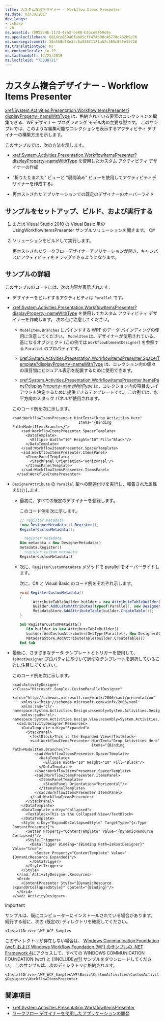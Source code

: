 ```yaml
---
title: カスタム複合デザイナー - Workflow Items Presenter
ms.date: 03/30/2017
dev_langs:
- csharp
- vb
ms.assetid: 70055c4b-1173-47a3-be80-b5bce6f59e9a
ms.openlocfilehash: 081dce85946fab85cff474508c46770c762b9e76
ms.sourcegitcommit: 30a558d23e3ac5a52071121a52c305c85fe15726
ms.translationtype: MT
ms.contentlocale: ja-JP
ms.lasthandoff: 12/25/2019
ms.locfileid: "75338721"
---
```

# <a name="custom-composite-designers---workflow-items-presenter"></a>カスタム複合デザイナー - Workflow Items Presenter

<xref:System.Activities.Presentation.WorkflowItemsPresenter?displayProperty=nameWithType> は、格納されている要素のコレクションを編集できる、WF デザイナー プログラミング モデル内の主要な型です。 このサンプルでは、このような編集可能なコレクションを表示するアクティビティ デザイナーの構築方法を示します。

このサンプルでは、次の方法を示します。

- <xref:System.Activities.Presentation.WorkflowItemsPresenter?displayProperty=nameWithType> を使用したカスタム アクティビティ デザイナーの作成

- "折りたたまれた" ビューと "展開済み" ビューを使用してアクティビティデザイナーを作成する。

- 再ホストされたアプリケーションでの既定のデザイナーのオーバーライド

## <a name="set-up-build-and-run-the-sample"></a>サンプルをセットアップ、ビルド、および実行する

1. または Visual Studio 2010 の Visual Basic 用の UsingWorkflowItemsPresenter サンプルソリューションを開きます。 C#

2. ソリューションをビルドして実行します。

   再ホストされたワークフローデザイナーアプリケーションが開き、キャンバスにアクティビティをドラッグできるようになります。

## <a name="sample-highlights"></a>サンプルの詳細

このサンプルのコードには、次の内容が表示されます。

- デザイナーをビルドするアクティビティは `Parallel` です。

- <xref:System.Activities.Presentation.WorkflowItemsPresenter?displayProperty=nameWithType> を使用してカスタム アクティビティ デザイナーを作成します。 次の点に注意してください。

  - `ModelItem.Branches` にバインドする WPF のデータ バインディングの使用に注意してください。 `ModelItem` は、デザイナーが使用されている、基になるオブジェクト (この例では `WorkflowElementDesigner`) を参照する `Parallel` のプロパティです。

  - <xref:System.Activities.Presentation.WorkflowItemsPresenter.SpacerTemplate?displayProperty=nameWithType> は、コレクション内の個々の項目間にビジュアル表示を配置するために使用できます。

  - <xref:System.Activities.Presentation.WorkflowItemsPresenter.ItemsPanel?displayProperty=nameWithType> は、コレクション内の項目のレイアウトを決定するために提供できるテンプレートです。 この例では、水平方向のスタック パネルが使用されます。

  このコード例を次に示します。

  ```xaml
  <sad:WorkflowItemsPresenter HintText="Drop Activities Here"
                                Items="{Binding Path=ModelItem.Branches}">
      <sad:WorkflowItemsPresenter.SpacerTemplate>
        <DataTemplate>
          <Ellipse Width="10" Height="10" Fill="Black"/>
        </DataTemplate>
      </sad:WorkflowItemsPresenter.SpacerTemplate>
      <sad:WorkflowItemsPresenter.ItemsPanel>
        <ItemsPanelTemplate>
          <StackPanel Orientation="Horizontal"/>
        </ItemsPanelTemplate>
      </sad:WorkflowItemsPresenter.ItemsPanel>
    </sad:WorkflowItemsPresenter>
  ```

- `DesignerAttribute` の `Parallel` 型への関連付けを実行し、報告された属性を出力します。

  - 最初に、すべての既定のデザイナーを登録します。

    このコード例を次に示します。

    ```csharp
    // register metadata
    (new DesignerMetadata()).Register();
    RegisterCustomMetadata();
    ```

    ```vb
    ' register metadata
    Dim metadata = New DesignerMetadata()
    metadata.Register()
    ' register custom metadata
    RegisterCustomMetadata()
    ```

  - 次に、`RegisterCustomMetadata` メソッドで parallel をオーバーライドします。

    次に、C# と Visual Basic のコード例をそれぞれ示します。

    ```csharp
    void RegisterCustomMetadata()
    {
          AttributeTableBuilder builder = new AttributeTableBuilder();
          builder.AddCustomAttributes(typeof(Parallel), new DesignerAttribute(typeof(CustomParallelDesigner)));
          MetadataStore.AddAttributeTable(builder.CreateTable());
    }
    ```

    ```vb
    Sub RegisterCustomMetadata()
       Dim builder As New AttributeTableBuilder()
       builder.AddCustomAttributes(GetType(Parallel), New DesignerAttribute(GetType(CustomParallelDesigner)))
       MetadataStore.AddAttributeTable(builder.CreateTable())
    End Sub
    ```

- 最後に、さまざまなデータ テンプレートとトリガーを使用して、`IsRootDesigner` プロパティに基づいて適切なテンプレートを選択していることに注目してください。

  このコード例を次に示します。

  ```xaml
  <sad:ActivityDesigner x:Class="Microsoft.Samples.CustomParallelDesigner"
      xmlns="http://schemas.microsoft.com/winfx/2006/xaml/presentation"
      xmlns:x="http://schemas.microsoft.com/winfx/2006/xaml"
      xmlns:sad="clr-namespace:System.Activities.Design;assembly=System.Activities.Design"
      xmlns:sadv="clr-namespace:System.Activities.Design.View;assembly=System.Activities.Design">
    <sad:ActivityDesigner.Resources>
      <DataTemplate x:Key="Expanded">
        <StackPanel>
          <TextBlock>This is the Expanded View</TextBlock>
          <sad:WorkflowItemsPresenter HintText="Drop Activities Here"
                                      Items="{Binding Path=ModelItem.Branches}">
            <sad:WorkflowItemsPresenter.SpacerTemplate>
              <DataTemplate>
                <Ellipse Width="10" Height="10" Fill="Black"/>
              </DataTemplate>
            </sad:WorkflowItemsPresenter.SpacerTemplate>
            <sad:WorkflowItemsPresenter.ItemsPanel>
              <ItemsPanelTemplate>
                <StackPanel Orientation="Horizontal"/>
              </ItemsPanelTemplate>
            </sad:WorkflowItemsPresenter.ItemsPanel>
          </sad:WorkflowItemsPresenter>
        </StackPanel>
      </DataTemplate>
      <DataTemplate x:Key="Collapsed">
        <TextBlock>This is the Collapsed View</TextBlock>
      </DataTemplate>
      <Style x:Key="ExpandOrCollapsedStyle" TargetType="{x:Type ContentPresenter}">
        <Setter Property="ContentTemplate" Value="{DynamicResource Collapsed}"/>
        <Style.Triggers>
          <DataTrigger Binding="{Binding Path=IsRootDesigner}" Value="true">
            <Setter Property="ContentTemplate" Value="{DynamicResource Expanded}"/>
          </DataTrigger>
        </Style.Triggers>
      </Style>
    </sad: ActivityDesigner.Resources>
    <Grid>
      <ContentPresenter Style="{DynamicResource ExpandOrCollapsedStyle}" Content="{Binding}"/>
    </Grid>
  </sad: ActivityDesigner>
  ```

> [!IMPORTANT]
> サンプルは、既にコンピューターにインストールされている場合があります。 続行する前に、次の (既定の) ディレクトリを確認してください。
>
> `<InstallDrive>:\WF_WCF_Samples`
>
> このディレクトリが存在しない場合は、 [Windows Communication Foundation (wcf) および Windows Workflow Foundation (WF) のサンプルの .NET Framework 4](https://www.microsoft.com/download/details.aspx?id=21459)にアクセスして、すべての WINDOWS COMMUNICATION FOUNDATION (wcf) と [!INCLUDE[wf1](../../../../includes/wf1-md.md)] サンプルをダウンロードしてください。 このサンプルは、次のディレクトリに格納されます。
>
> `<InstallDrive>:\WF_WCF_Samples\WF\Basic\CustomActivities\CustomActivityDesigners\WorkflowItemsPresenter`

## <a name="see-also"></a>関連項目

- <xref:System.Activities.Presentation.WorkflowItemsPresenter>
- [ワークフロー デザイナーを使用したアプリケーションの開発](/visualstudio/workflow-designer/developing-applications-with-the-workflow-designer)
